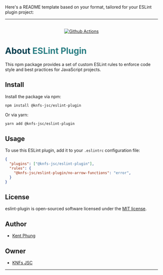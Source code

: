 Here's a README template based on your format, tailored for your ESLint plugin project:

---

<p align="center">
  <br>
	<a href="https://github.com/knfs-jsc/eslint-plugin/actions"alt="github">
	<img src="https://github.com/knfs-jsc/eslint-plugin/actions/workflows/unit-test.yml/badge.svg" alt="Github Actions" />
	</a>
</p>

<h1> <span style="color:#013C4D;">About</span> <span style="color:#2B7F84;">ESLint Plugin</span></h1>

This npm package provides a set of custom ESLint rules to enforce code style and best practices for JavaScript projects.

## Install

Install the package via npm:

```bash
npm install @knfs-jsc/eslint-plugin
```

Or via yarn:

```bash
yarn add @knfs-jsc/eslint-plugin
```

## Usage

To use this ESLint plugin, add it to your `.eslintrc` configuration file:

```json
{
  "plugins": ["@knfs-jsc/eslint-plugin"],
  "rules": {
    "@knfs-jsc/eslint-plugin/no-arrow-functions": "error",
  }
}
```

## License

eslint-plugin is open-sourced software licensed under the [MIT license](https://opensource.org/licenses/MIT).

## Author
* [Kent Phung](https://github.com/khapu2906)

## Owner
* [KNFs JSC](https://github.com/knfs-jsc)

---
